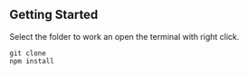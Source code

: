 ## Getting Started

Select the folder to work an open the terminal with right click.


```
git clone 
npm install
```


